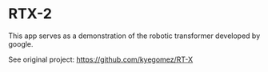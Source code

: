 
# RTX-2

This app serves as a demonstration of the robotic transformer developed by google.

See original project:
https://github.com/kyegomez/RT-X
